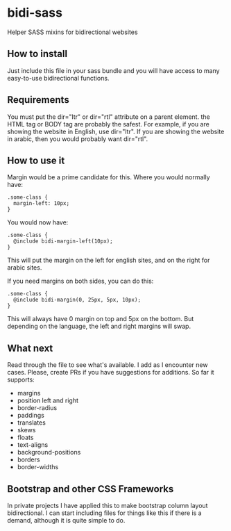 # bidi-sass
Helper SASS mixins for bidirectional websites

## How to install
Just include this file in your sass bundle and you will have access to many easy-to-use bidirectional functions.

## Requirements
You must put the dir="ltr" or dir="rtl" attribute on a parent element. the HTML tag or BODY tag are probably the safest. For example, if you are showing the website in English, use dir="ltr". If you are showing the website in arabic, then you would probably want dir="rtl".

## How to use it
Margin would be a prime candidate for this. Where you would normally have:
```
.some-class {
  margin-left: 10px;
}
```

You would now have:
```
.some-class {
  @include bidi-margin-left(10px);
}
```

This will put the margin on the left for english sites, and on the right for arabic sites.

If you need margins on both sides, you can do this:
```
.some-class {
  @include bidi-margin(0, 25px, 5px, 10px);
}
```

This will always have 0 margin on top and 5px on the bottom. But depending on the language, the left and right margins will swap.

## What next
Read through the file to see what's available. I add as I encounter new cases. Please, create PRs if you have suggestions for additions.
So far it supports:
- margins
- position left and right
- border-radius
- paddings
- translates
- skews
- floats
- text-aligns
- background-positions
- borders
- border-widths

## Bootstrap and other CSS Frameworks
In private projects I have applied this to make bootstrap column layout bidirectional. I can start including files for things like this if there is a demand, although it is quite simple to do.
